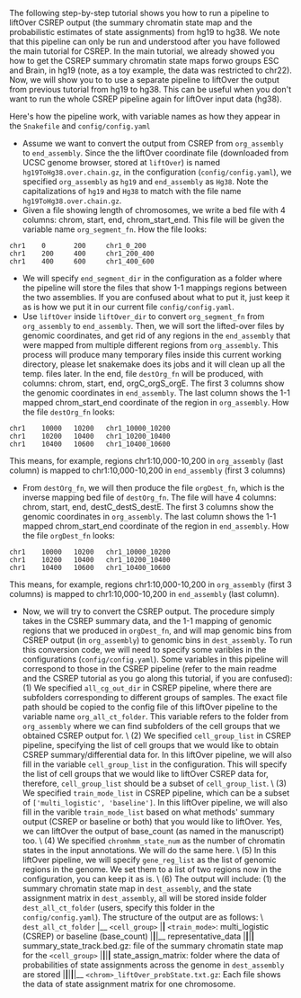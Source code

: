The following step-by-step tutorial shows you how to run a pipeline to liftOver CSREP output (the summary chromatin state map and the probabilistic estimates of state assignments) from hg19 to hg38. We note that this pipeline can only be run and understood after you have followed the main tutorial for CSREP. In the main tutorial, we already showed you how to get the CSREP summary chromatin state maps forwo groups ESC and Brain, in hg19 (note, as a toy example, the data was restricted to chr22). Now, we will show you to to use a separate pipeline to liftOver the output from previous tutorial from hg19 to hg38. This can be useful when you don't want to run the whole CSREP pipeline again for liftOver input data (hg38). 

Here's how the pipeline work, with variable names as how they appear in the ```Snakefile``` and ```config/config.yaml```
- Assume we want to convert the output from CSREP from ```org_assembly``` to ```end_assembly```. Since the the liftOver coordinate file (downloaded from UCSC genome browser, stored at ```liftOver```) is named ```hg19ToHg38.over.chain.gz```, in the configuration (```config/config.yaml```), we specified ```org_assembly``` as ```hg19``` and ```end_assembly``` as ```Hg38```. Note the capitalizations of ```hg19``` and ```Hg38``` to match with the file name ```hg19ToHg38.over.chain.gz```. 
- Given a file showing length of chromosomes, we write a bed file with 4 columns: chrom, start, end, chrom_start_end. This file will be given the variable name ```org_segment_fn```. How the file looks:
```
chr1    0       200     chr1_0_200
chr1    200     400     chr1_200_400
chr1    400     600     chr1_400_600
```
- We will specify ```end_segment_dir``` in the configuration as a folder where the pipeline will store the files that show 1-1 mappings regions between the two assemblies. If you are confused about what to put it, just keep it as is how we put it in our current file ```config/config.yaml```. 
- Use ```liftOver``` inside ```liftOver_dir``` to convert ```org_segment_fn``` from ```org_assembly``` to ```end_assembly```. Then, we will sort the lifted-over files by genomic coordinates, and get rid of any regions in the ```end_assembly``` that were mapped from multiple different regions from ```org_assembly```. This process will produce many temporary files inside this current working directory, please let snakemake does its jobs and it will clean up all the temp. files later. In the end, file ```destOrg_fn``` will be produced, with columns: chrom, start, end, orgC_orgS_orgE. The first 3 columns show the genomic coordinates in ```end_assembly```. The last column shows the 1-1 mapped chrom_start_end coordinate of the region in ```org_assembly```. How the file ```destOrg_fn``` looks:
```
chr1    10000   10200   chr1_10000_10200
chr1    10200   10400   chr1_10200_10400
chr1    10400   10600   chr1_10400_10600
```
This means, for example, regions chr1:10,000-10,200 in ```org_assembly```  (last column) is mapped to chr1:10,000-10,200 in ```end_assembly``` (first 3 columns)

- From ```destOrg_fn```, we will then produce the file ```orgDest_fn```, which is the inverse mapping bed file of ```destOrg_fn```. The file will have 4 columns: chrom, start, end, destC_destS_destE. The first 3 columns show the genomic coordinates in ```org_assembly```. The last column shows the 1-1 mapped chrom_start_end coordinate of the region in ```end_assembly```. How the file ```orgDest_fn``` looks:
```
chr1    10000   10200   chr1_10000_10200
chr1    10200   10400   chr1_10200_10400
chr1    10400   10600   chr1_10400_10600
```
This means, for example, regions chr1:10,000-10,200 in ```org_assembly```  (first 3 columns) is mapped to chr1:10,000-10,200 in ```end_assembly``` (last column). 

- Now, we will try to convert the CSREP output. The procedure simply takes in the CSREP summary data, and the 1-1 mapping of genomic regions that we produced in ```orgDest_fn```, and will map genomic bins from CSREP output (in ```org_assembly```) to genomic bins in ```dest_assembly```. 
To run this conversion code, we will need to specify some varibles in the configurations (```config/config.yaml```). Some variables in this pipeline will correspond to those in the CSREP pipeline (refer to the main readme and the CSREP tutorial as you go along this tutorial, if you are confused):
(1) We specified ```all_cg_out_dir``` in CSREP pipeline, where there are subfolders corresponding to different groups of samples. The exact file path should be copied to the config file of this liftOver pipeline to the variable name ```org_all_ct_folder```. This variable refers to the folder from ```org_assembly``` where we can find subfolders of the cell groups that we obtained CSREP output for. \\
(2) We specified ```cell_group_list``` in CSREP pipeline, specifying the list of cell groups that we would like to obtain CSREP summary/differential data for. In this liftOver pipeline, we will also fill in the variable ```cell_group_list``` in the configuration. This will specify the list of cell groups that we would like to liftOver CSREP data for, therefore, ```cell_group_list``` should be a subset of ```cell_group_list```. \\
(3) We specified ```train_mode_list``` in CSREP pipeline, which can be a subset of ```['multi_logistic', 'baseline']```. In this liftOver pipeline, we will also fill in the varible ```train_mode_list``` based on what methods' summary output (CSREP or baseline or both) that you would like to liftOver. Yes, we can liftOver the output of base_count (as named in the manuscript) too. \\
(4) We specified ```chromhmm_state_num``` as the number of chromatin states in the input annotations. We will do the same here. \\
(5) In this liftOver pipeline, we will specify ```gene_reg_list``` as the list of genomic regions in the genome. We set them to a list of two regions now in the configuration, you can keep it as is. \\
(6) The output will include: (1) the summary chromatin state map in ```dest_assembly```, and the state assignment matrix in ```dest_assembly```, all will be stored inside folder ```dest_all_ct_folder``` (users, specify this folder in the ```config/config.yaml```). The structure of the output are as follows: \\
```dest_all_ct_folder```
|__ ```<cell_group>```
|__|__ ```<train_mode>```: multi_logistic (CSREP) or baseline (base_count)
|__|__|__ representative_data
|__|__|__|__ summary_state_track.bed.gz: file of the summary chromatin state map for the ```<cell_group>```
|__|__|__|__ state_assign_matrix: folder where the data of probabilities of state assignments across the genome in ```dest_assembly``` are stored
|__|__|__|__|__ ```<chrom>_liftOver_probState.txt.gz```: Each file shows the data of state assignment matrix for one chromosome. 

